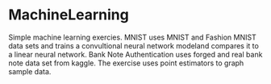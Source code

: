 # MachineLearning
Simple machine learning exercies. 
MNIST uses MNIST and Fashion MNIST data sets and trains a convultional neural network modeland compares it to a linear neural network.
Bank Note Authentication uses forged and real bank note data set from kaggle. The exercise uses point estimators to graph sample data.
